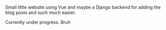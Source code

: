 Small little website using Vue and maybe a Django backend for adding the blog posts and such much easier.

Currently under progress.
Bruh